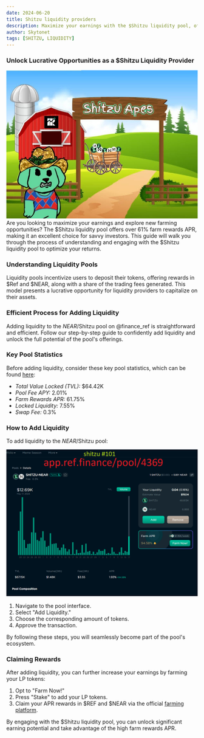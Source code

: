 ```yaml
---
date: 2024-06-20
title: Shitzu liquidity providers
description: Maximize your earnings with the $Shitzu liquidity pool, offering over 61% farm rewards APR. And Learn how to efficiently engage with the $NEAR/$Shitzu pool on Ref finance and capitalize on this attractive opportunity to grow your assets.
author: Skytonet
tags: [SHITZU, LIQUIDITY]
---
```


### Unlock Lucrative Opportunities as a $Shitzu Liquidity Provider
![FARM](./thumbnail.png)
Are you looking to maximize your earnings and explore new farming opportunities? The $Shitzu liquidity pool offers over 61% farm rewards APR, making it an excellent choice for savvy investors. This guide will walk you through the process of understanding and engaging with the $Shitzu liquidity pool to optimize your returns.

### Understanding Liquidity Pools

Liquidity pools incentivize users to deposit their tokens, offering rewards in $Ref and $NEAR, along with a share of the trading fees generated. This model presents a lucrative opportunity for liquidity providers to capitalize on their assets.

### Efficient Process for Adding Liquidity

Adding liquidity to the $NEAR/$Shitzu pool on @finance_ref is straightforward and efficient. Follow our step-by-step guide to confidently add liquidity and unlock the full potential of the pool's offerings.

### Key Pool Statistics

Before adding liquidity, consider these key pool statistics, which can be found [here](https://app.ref.finance/pool/4369):

- *Total Value Locked (TVL):* $64.42K
- *Pool Fee APY:* 2.01%
- *Farm Rewards APR:* 61.75%
- *Locked Liquidity:* 7.55%
- *Swap Fee:* 0.3%

### How to Add Liquidity

To add liquidity to the $NEAR/$Shitzu pool:

![TUTORIAL](./nearFarm(2).gif)

1. Navigate to the pool interface.
2. Select "Add Liquidity."
3. Choose the corresponding amount of tokens.
4. Approve the transaction.

By following these steps, you will seamlessly become part of the pool's ecosystem.

### Claiming Rewards

After adding liquidity, you can further increase your earnings by farming your LP tokens:

1. Opt to "Farm Now!"
2. Press "Stake" to add your LP tokens.
3. Claim your APR rewards in $REF and $NEAR via the official [farming platform](https://app.ref.finance/v2farms).

By engaging with the $Shitzu liquidity pool, you can unlock significant earning potential and take advantage of the high farm rewards APR.
